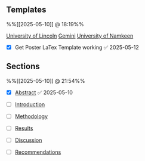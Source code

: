 
## Templates
%%[[2025-05-10]] @ 18:19%%

[University of Lincoln](https://blackboard.lincoln.ac.uk/ultra/courses/_200905_1/outline/file/_9943400_1)
[Gemini](https://github.com/anishathalye/gemini)
[University of Namkeen](https://github.com/hasanalikhattak/namkeen/tree/main/namkeen-poster)

- [x] Get Poster LaTex Template working ✅ 2025-05-12

## Sections
%%[[2025-05-10]] @ 21:54%%

- [x] [Abstract](Projects/Uni%20Projects/Individual%20project/Assesments/Poster/Sections/Abstract.md) ✅ 2025-05-10
- [ ] [Introduction](Projects/Uni%20Projects/Signal%20Processing/Assesments/CourseWork/Report/Introduction.md)
- [ ] [Methodology](Projects/Uni%20Projects/Individual%20project/Assesments/Poster/Sections/Methodology.md)
- [ ] [Results](Projects/Uni%20Projects/Individual%20project/Assesments/Poster/Sections/Results.md)
- [ ] [Discussion](Projects/Uni%20Projects/Robotics%20and%20Automation/Assignment%20Coursework/Answers/Discussion/Discussion.md)
- [ ] [Recommendations](Projects/Uni%20Projects/Individual%20project/Assesments/Poster/Sections/Recommendations.md)

